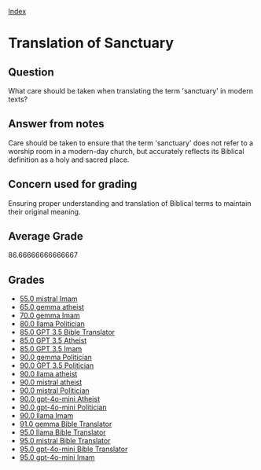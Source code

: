 
[Index](../../index.md)
# Translation of Sanctuary
## Question
What care should be taken when translating the term 'sanctuary' in modern texts?

## Answer from notes
Care should be taken to ensure that the term 'sanctuary' does not refer to a worship room in a modern-day church, but accurately reflects its Biblical definition as a holy and sacred place.

## Concern used for grading
Ensuring proper understanding and translation of Biblical terms to maintain their original meaning.

## Average Grade
86.66666666666667

## Grades
 * [55.0 mistral Imam](../answers/mistral_Imam/Translation_of_Sanctuary.md)
 * [65.0 gemma atheist](../answers/gemma_atheist/Translation_of_Sanctuary.md)
 * [70.0 gemma Imam](../answers/gemma_Imam/Translation_of_Sanctuary.md)
 * [80.0 llama Politician](../answers/llama_Politician/Translation_of_Sanctuary.md)
 * [85.0 GPT 3.5 Bible Translator](../answers/GPT_3.5_Bible_Translator/Translation_of_Sanctuary.md)
 * [85.0 GPT 3.5 Atheist](../answers/GPT_3.5_Atheist/Translation_of_Sanctuary.md)
 * [85.0 GPT 3.5 Imam](../answers/GPT_3.5_Imam/Translation_of_Sanctuary.md)
 * [90.0 gemma Politician](../answers/gemma_Politician/Translation_of_Sanctuary.md)
 * [90.0 GPT 3.5 Politician](../answers/GPT_3.5_Politician/Translation_of_Sanctuary.md)
 * [90.0 llama atheist](../answers/llama_atheist/Translation_of_Sanctuary.md)
 * [90.0 mistral atheist](../answers/mistral_atheist/Translation_of_Sanctuary.md)
 * [90.0 mistral Politician](../answers/mistral_Politician/Translation_of_Sanctuary.md)
 * [90.0 gpt-4o-mini Atheist](../answers/gpt-4o-mini_Atheist/Translation_of_Sanctuary.md)
 * [90.0 gpt-4o-mini Politician](../answers/gpt-4o-mini_Politician/Translation_of_Sanctuary.md)
 * [90.0 llama Imam](../answers/llama_Imam/Translation_of_Sanctuary.md)
 * [91.0 gemma Bible Translator](../answers/gemma_Bible_Translator/Translation_of_Sanctuary.md)
 * [95.0 llama Bible Translator](../answers/llama_Bible_Translator/Translation_of_Sanctuary.md)
 * [95.0 mistral Bible Translator](../answers/mistral_Bible_Translator/Translation_of_Sanctuary.md)
 * [95.0 gpt-4o-mini Bible Translator](../answers/gpt-4o-mini_Bible_Translator/Translation_of_Sanctuary.md)
 * [95.0 gpt-4o-mini Imam](../answers/gpt-4o-mini_Imam/Translation_of_Sanctuary.md)
